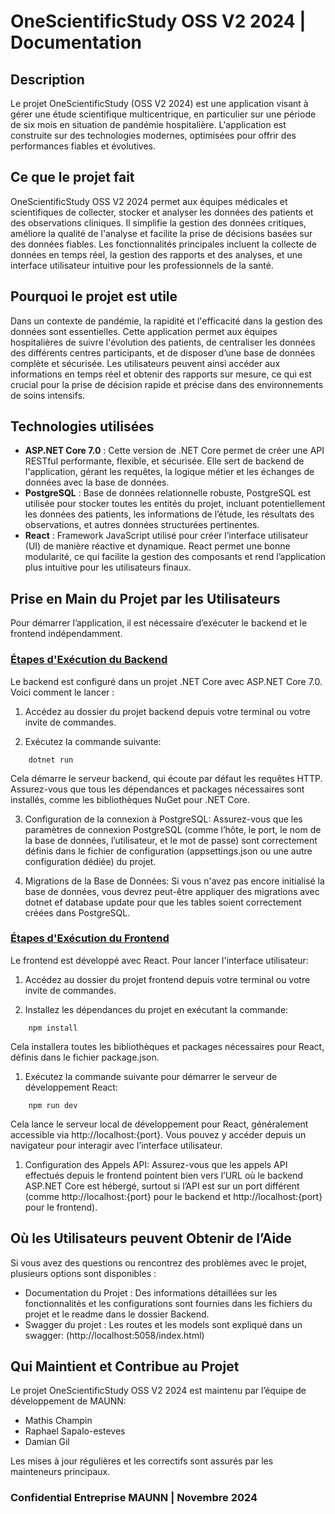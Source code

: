 # OneScientificStudy OSS V2 2024 | Documentation
## Description
Le projet OneScientificStudy (OSS V2 2024) est une application visant à gérer une étude scientifique multicentrique, en particulier sur une période de six mois en situation de pandémie hospitalière. L'application est construite sur des technologies modernes, optimisées pour offrir des performances fiables et évolutives.

## Ce que le projet fait
OneScientificStudy OSS V2 2024 permet aux équipes médicales et scientifiques de collecter, stocker et analyser les données des patients et des observations cliniques. Il simplifie la gestion des données critiques, améliore la qualité de l'analyse et facilite la prise de décisions basées sur des données fiables. Les fonctionnalités principales incluent la collecte de données en temps réel, la gestion des rapports et des analyses, et une interface utilisateur intuitive pour les professionnels de la santé.

## Pourquoi le projet est utile
Dans un contexte de pandémie, la rapidité et l'efficacité dans la gestion des données sont essentielles. Cette application permet aux équipes hospitalières de suivre l'évolution des patients, de centraliser les données des différents centres participants, et de disposer d’une base de données complète et sécurisée. Les utilisateurs peuvent ainsi accéder aux informations en temps réel et obtenir des rapports sur mesure, ce qui est crucial pour la prise de décision rapide et précise dans des environnements de soins intensifs.

## Technologies utilisées
- **ASP.NET Core 7.0** : Cette version de .NET Core permet de créer une API RESTful performante, flexible, et sécurisée. Elle sert de backend de l'application, gérant les requêtes, la logique métier et les échanges de données avec la base de données.
- **PostgreSQL** : Base de données relationnelle robuste, PostgreSQL est utilisée pour stocker toutes les entités du projet, incluant potentiellement les données des patients, les informations de l’étude, les résultats des observations, et autres données structurées pertinentes.
- **React** : Framework JavaScript utilisé pour créer l’interface utilisateur (UI) de manière réactive et dynamique. React permet une bonne modularité, ce qui facilite la gestion des composants et rend l’application plus intuitive pour les utilisateurs finaux.

##  Prise en Main du Projet par les Utilisateurs
Pour démarrer l’application, il est nécessaire d’exécuter le backend et le frontend indépendamment.

### <u>Étapes d'Exécution du Backend</u>

Le backend est configuré dans un projet .NET Core avec ASP.NET Core 7.0. Voici comment le lancer :

1. Accédez au dossier du projet backend depuis votre terminal ou votre invite de commandes.

2. Exécutez la commande suivante:

``` shell
    dotnet run
```
Cela démarre le serveur backend, qui écoute par défaut les requêtes HTTP. Assurez-vous que tous les dépendances et packages nécessaires sont installés, comme les bibliothèques NuGet pour .NET Core.

3. Configuration de la connexion à PostgreSQL:
Assurez-vous que les paramètres de connexion PostgreSQL (comme l’hôte, le port, le nom de la base de données, l’utilisateur, et le mot de passe) sont correctement
définis dans le fichier de configuration (appsettings.json ou une autre configuration dédiée) du projet.

4. Migrations de la Base de Données:
Si vous n'avez pas encore initialisé la base de données, vous devrez peut-être appliquer des migrations avec dotnet ef database update pour que les tables soient correctement créées dans PostgreSQL.


### <u>Étapes d'Exécution du Frontend</u>
Le frontend est développé avec React. Pour lancer l'interface utilisateur:

1. Accédez au dossier du projet frontend depuis votre terminal ou votre invite de commandes.

2. Installez les dépendances du projet en exécutant la commande:
``` shell
    npm install
```
Cela installera toutes les bibliothèques et packages nécessaires pour React, définis dans le fichier package.json.

1. Exécutez la commande suivante pour démarrer le serveur de développement React:
``` shell
    npm run dev
```
Cela lance le serveur local de développement pour React, généralement accessible via http://localhost:{port}. Vous pouvez y accéder depuis un navigateur pour interagir avec l’interface utilisateur.

1. Configuration des Appels API:
Assurez-vous que les appels API effectués depuis le frontend pointent bien vers l’URL où le backend ASP.NET Core est hébergé, surtout si l’API est sur un port différent (comme http://localhost:{port} pour le backend et http://localhost:{port} pour le frontend).


## Où les Utilisateurs peuvent Obtenir de l’Aide

Si vous avez des questions ou rencontrez des problèmes avec le projet, plusieurs options sont disponibles :

- Documentation du Projet : Des informations détaillées sur les fonctionnalités et les configurations sont fournies dans les fichiers du projet et le readme dans le dossier Backend.
- Swagger du projet : Les routes et les models sont expliqué dans un swagger: (http://localhost:5058/index.html)

## Qui Maintient et Contribue au Projet

Le projet OneScientificStudy OSS V2 2024 est maintenu par l’équipe de développement de MAUNN:
- Mathis Champin
- Raphael Sapalo-esteves
- Damian Gil 

Les mises à jour régulières et les correctifs sont assurés par les mainteneurs principaux.

### Confidential Entreprise MAUNN | Novembre 2024
